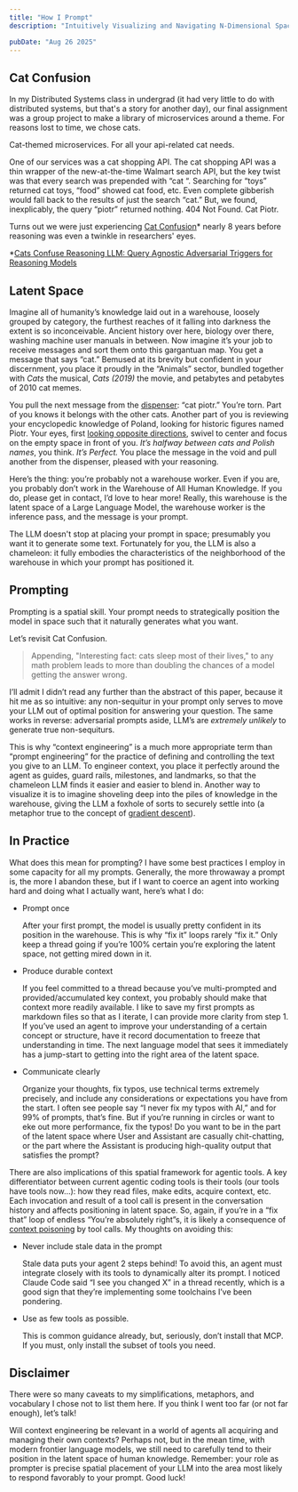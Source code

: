 ```yaml
---
title: "How I Prompt"
description: "Intuitively Visualizing and Navigating N-Dimensional Space"

pubDate: "Aug 26 2025"
---
```


## Cat Confusion

In my Distributed Systems class in undergrad (it had very little to do with distributed systems, but that's a story for another day), our final assignment was a group project to make a library of microservices around a theme. For reasons lost to time, we chose cats.

Cat-themed microservices. For all your api-related cat needs.

One of our services was a cat shopping API. The cat shopping API was a thin wrapper of the new-at-the-time Walmart search API, but the key twist was that every search was prepended with “cat “. Searching for “toys” returned cat toys, “food” showed cat food, etc. Even complete gibberish would fall back to the results of just the search “cat.” But, we found, inexplicably, the query “piotr” returned nothing. 404 Not Found. Cat Piotr.

Turns out we were just experiencing [Cat Confusion](https://arxiv.org/abs/2503.01781)\* nearly 8 years before reasoning was even a twinkle in researchers' eyes.

\*[Cats Confuse Reasoning LLM: Query Agnostic Adversarial Triggers for Reasoning Models](https://arxiv.org/abs/2503.01781)

## Latent Space

Imagine all of humanity’s knowledge laid out in a warehouse, loosely grouped by category, the furthest reaches of it falling into darkness the extent is so inconceivable. Ancient history over here, biology over there, washing machine user manuals in between. Now imagine it’s your job to receive messages and sort them onto this gargantuan map. You get a message that says “cat.” Bemused at its brevity but confident in your discernment, you place it proudly in the “Animals” sector, bundled together with _Cats_ the musical, _Cats (2019)_ the movie, and petabytes and petabytes of 2010 cat memes.

You pull the next message from the [dispenser](https://preview.redd.it/th9bvdkmo2q91.jpg?width=640&crop=smart&auto=webp&s=cddccdd5466f1652ffac84650b0509b57eec7bea): “cat piotr.” You’re torn. Part of you knows it belongs with the other cats. Another part of you is reviewing your encyclopedic knowledge of Poland, looking for historic figures named Piotr. Your eyes, first [looking opposite directions](https://www.reddit.com/media?url=https%3A%2F%2Fi.redd.it%2Follmq2w8wdu41.jpg), swivel to center and focus on the empty space in front of you. _It’s halfway between cats and Polish names_, you think. _It’s Perfect._ You place the message in the void and pull another from the dispenser, pleased with your reasoning.

Here’s the thing: you’re probably not a warehouse worker. Even if you are, you probably don’t work in the Warehouse of All Human Knowledge. If you do, please get in contact, I’d love to hear more! Really, this warehouse is the latent space of a Large Language Model, the warehouse worker is the inference pass, and the message is your prompt.

The LLM doesn't stop at placing your prompt in space; presumably you want it to generate some text. Fortunately for you, the LLM is also a chameleon: it fully embodies the characteristics of the neighborhood of the warehouse in which your prompt has positioned it.

## Prompting

Prompting is a spatial skill. Your prompt needs to strategically position the model in space such that it naturally generates what you want.

Let’s revisit Cat Confusion.

> Appending, "Interesting fact: cats sleep most of their lives," to any math problem leads to more than doubling the chances of a model getting the answer wrong.

I’ll admit I didn’t read any further than the abstract of this paper, because it hit me as so intuitive: any non-sequitur in your prompt only serves to move your LLM out of optimal position for answering your question. The same works in reverse: adversarial prompts aside, LLM’s are _extremely unlikely_ to generate true non-sequiturs.

This is why “context engineering” is a much more appropriate term than “prompt engineering” for the practice of defining and controlling the text you give to an LLM. To engineer context, you place it perfectly around the agent as guides, guard rails, milestones, and landmarks, so that the chameleon LLM finds it easier and easier to blend in. Another way to visualize it is to imagine shoveling deep into the piles of knowledge in the warehouse, giving the LLM a foxhole of sorts to securely settle into (a metaphor true to the concept of [gradient descent](https://www.ibm.com/think/topics/gradient-descent)).

## In Practice

What does this mean for prompting? I have some best practices I employ in some capacity for all my prompts. Generally, the more throwaway a prompt is, the more I abandon these, but if I want to coerce an agent into working hard and doing what I actually want, here’s what I do:

- Prompt once

  After your first prompt, the model is usually pretty confident in its position in the warehouse. This is why “fix it” loops rarely “fix it.” Only keep a thread going if you’re 100% certain you’re exploring the latent space, not getting mired down in it.

- Produce durable context

  If you feel committed to a thread because you’ve multi-prompted and provided/accumulated key context, you probably should make that context more readily available. I like to save my first prompts as markdown files so that as I iterate, I can provide more clarity from step 1. If you’ve used an agent to improve your understanding of a certain concept or structure, have it record documentation to freeze that understanding in time. The next language model that sees it immediately has a jump-start to getting into the right area of the latent space.

- Communicate clearly

  Organize your thoughts, fix typos, use technical terms extremely precisely, and include any considerations or expectations you have from the start. I often see people say “I never fix my typos with AI,” and for 99% of prompts, that’s fine. But if you’re running in circles or want to eke out more performance, fix the typos! Do you want to be in the part of the latent space where User and Assistant are casually chit-chatting, or the part where the Assistant is producing high-quality output that satisfies the prompt?

There are also implications of this spatial framework for agentic tools. A key differentiator between current agentic coding tools is their tools (our tools have tools now…): how they read files, make edits, acquire context, etc. Each invocation and result of a tool call is present in the conversation history and affects positioning in latent space. So, again, if you’re in a “fix that” loop of endless “You’re absolutely right”s, it is likely a consequence of [context poisoning](https://www.dbreunig.com/2025/06/22/how-contexts-fail-and-how-to-fix-them.html) by tool calls. My thoughts on avoiding this:

- Never include stale data in the prompt

  Stale data puts your agent 2 steps behind! To avoid this, an agent must integrate closely with its tools to dynamically alter its prompt. I noticed Claude Code said “I see you changed X” in a thread recently, which is a good sign that they’re implementing some toolchains I’ve been pondering.

- Use as few tools as possible.

  This is common guidance already, but, seriously, don’t install that MCP. If you must, only install the subset of tools you need.

## Disclaimer

There were so many caveats to my simplifications, metaphors, and vocabulary I chose not to list them here. If you think I went too far (or not far enough), let’s talk!

Will context engineering be relevant in a world of agents all acquiring and managing their own contexts? Perhaps not, but in the mean time, with modern frontier language models, we still need to carefully tend to their position in the latent space of human knowledge. Remember: your role as prompter is precise spatial placement of your LLM into the area most likely to respond favorably to your prompt. Good luck!
